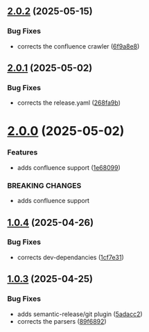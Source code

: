 ## [2.0.2](https://github.com/pranit-sh/any-extractor/compare/v2.0.1...v2.0.2) (2025-05-15)

### Bug Fixes

- corrects the confluence crawler ([6f9a8e8](https://github.com/pranit-sh/any-extractor/commit/6f9a8e82d2cfbfe3eea76d2b9562fad87a466c69))

## [2.0.1](https://github.com/pranit-sh/any-extractor/compare/v2.0.0...v2.0.1) (2025-05-02)

### Bug Fixes

- corrects the release.yaml ([268fa9b](https://github.com/pranit-sh/any-extractor/commit/268fa9b1bf055ee90f7a1a05e3dbd423fbfef8a6))

# [2.0.0](https://github.com/pranit-sh/any-extractor/compare/v1.0.4...v2.0.0) (2025-05-02)

### Features

- adds confluence support ([1e68099](https://github.com/pranit-sh/any-extractor/commit/1e680999a5246fbf0e490930c1a853413c019c60))

### BREAKING CHANGES

- adds confluence support

## [1.0.4](https://github.com/pranit-sh/any-extractor/compare/v1.0.3...v1.0.4) (2025-04-26)

### Bug Fixes

- corrects dev-dependancies ([1cf7e31](https://github.com/pranit-sh/any-extractor/commit/1cf7e311f44c7878d338c40f67a1b4e5a4b27282))

## [1.0.3](https://github.com/pranit-sh/any-extractor/compare/v1.0.2...v1.0.3) (2025-04-25)

### Bug Fixes

- adds semantic-release/git plugin ([5adacc2](https://github.com/pranit-sh/any-extractor/commit/5adacc273370ab782abaaf744cfcf14b2eacc9c3))
- corrects the parsers ([89f6892](https://github.com/pranit-sh/any-extractor/commit/89f68926b9950b613b0732085ea01cff334feb57))
